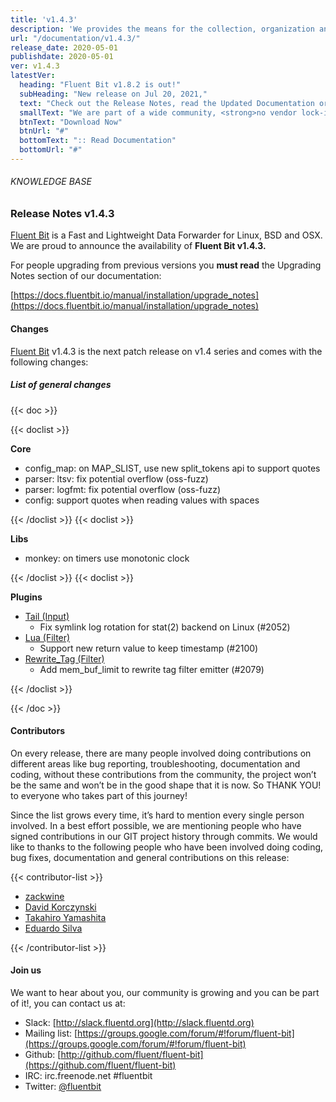```yaml
---
title: 'v1.4.3'
description: 'We provides the means for the collection, organization and computerized retrieval of knowledgeand Lightweight Data Forwarder for Linux, BSD and OSX. We are proud to announce the availability of Fluent Bit v1.4.3.'
url: "/documentation/v1.4.3/"
release_date: 2020-05-01
publishdate: 2020-05-01
ver: v1.4.3
latestVer:
  heading: "Fluent Bit v1.8.2 is out!"
  subHeading: "New release on Jul 20, 2021,"
  text: "Check out the Release Notes, read the Updated Documentation or jump directly to the Downloads Section."
  smallText: "We are part of a wide community, <strong>no vendor lock-in.</strong>"
  btnText: "Download Now"
  btnUrl: "#"
  bottomText: ":: Read Documentation"
  bottomUrl: "#"
---
```



###### KNOWLEDGE BASE

### Release Notes v1.4.3

[Fluent Bit](https://fluentbit.io/) is a Fast and Lightweight Data Forwarder for Linux, BSD and OSX. We are proud to announce the availability of **Fluent Bit v1.4.3.**

For people upgrading from previous versions you **must read** the Upgrading Notes section of our documentation:

[https://docs.fluentbit.io/manual/installation/upgrade_notes](https://docs.fluentbit.io/manual/installation/upgrade_notes)

#### Changes

[Fluent Bit](https://fluentbit.io) v1.4.3 is the next patch release on v1.4 series and comes with the following changes:

##### List of general changes

{{< doc >}}

{{< doclist >}}

**Core**

* config_map: on MAP_SLIST, use new split_tokens api to support quotes
* parser: ltsv: fix potential overflow (oss-fuzz)
* parser: logfmt: fix potential overflow (oss-fuzz)
* config: support quotes when reading values with spaces

{{< /doclist >}}
{{< doclist >}}

**Libs**

* monkey: on timers use monotonic clock

{{< /doclist >}}
{{< doclist >}}

**Plugins**

* [Tail (Input)](https://docs.fluentbit.io/manual/pipeline/inputs/tail/)
  * Fix symlink log rotation for stat(2) backend on Linux (#2052)
* [Lua (Filter)](https://docs.fluentbit.io/manual/pipeline/filters/lua/)
  * Support new return value to keep timestamp (#2100)
* [Rewrite_Tag (Filter)](https://docs.fluentbit.io/manual/pipeline/filters/rewrite_tag/)
  * Add mem_buf_limit to rewrite tag filter emitter (#2079)

{{< /doclist >}}

{{< /doc >}}

#### Contributors

On every release, there are many people involved doing contributions on different areas like bug reporting, troubleshooting, documentation and coding, without these contributions from the community, the project won’t be the same and won’t be in the good shape that it is now. So THANK YOU! to everyone who takes part of this journey!

Since the list grows every time, it’s hard to mention every single person involved. In a best effort possible, we are mentioning people who have signed contributions in our GIT project history through commits. We would like to thanks to the following people who have been involved doing coding, bug fixes, documentation and general contributions on this release:

{{< contributor-list >}}

* [zackwine](https://github.com/zackwine)
* [David Korczynski](https://github.com/DavidKorczynski)
* [Takahiro Yamashita](https://github.com/nokute78)
* [Eduardo Silva](https://github.com/edsiper)

{{< /contributor-list >}}

#### Join us

We want to hear about you, our community is growing and you can be part of it!, you can contact us at:

* Slack: [http://slack.fluentd.org](http://slack.fluentd.org)
* Mailing list: [https://groups.google.com/forum/#!forum/fluent-bit](https://groups.google.com/forum/#!forum/fluent-bit)
* Github: [http://github.com/fluent/fluent-bit](https://github.com/fluent/fluent-bit)
* IRC: irc.freenode.net #fluentbit
* Twitter: [@fluentbit](https://twitter.com/fluentbit)
